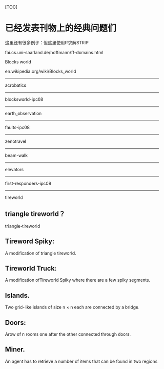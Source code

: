 [TOC]

# 已经发表刊物上的经典问题们



这里还有很多例子：但这里使用ff求解STRIP

fai.cs.uni-saarland.de/hoffmann/ff-domains.html



 Blocks world
 
en.wikipedia.org/wiki/Blocks_world









--------------------------
acrobatics  




------------------------------------------------------------------------
blocksworld-ipc08  


------------------------------------------------------------------------

earth_observation  



------------------------------------------------------------------------


faults-ipc08            









------------------------------------------------------------------------

zenotravel





------------------------------------------------------------------------
beam-walk   






------------------------------------------------------------------------

elevators          






------------------------------------------------------------------------
first-responders-ipc08  

 



------------------------------------------------------------------------

tireworld        
## triangle tireworld？
triangle-tireworld






## Tireword Spiky: 
A modification of triangle tireworld.

## Tireworld Truck:
A modification ofTireworld Spiky where there are a few spiky segments.

## Islands. 
Two grid-like islands of size n × n each are connected by a bridge.

























## Doors: 
Arow of n rooms one after the other connected through doors.

## Miner. 

An agent has to retrieve a number of items that can be found in two regions.

























































































